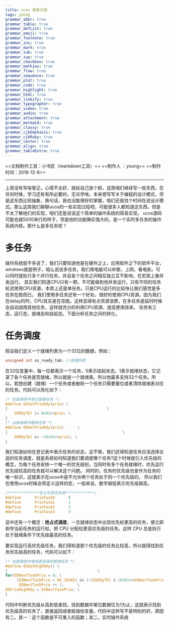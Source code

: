 ```yaml
---
title: ucos 简易介绍
tags: young
grammar_abbr: true
grammar_table: true
grammar_defList: true
grammar_emoji: true
grammar_footnote: true
grammar_ins: true
grammar_mark: true
grammar_sub: true
grammar_sup: true
grammar_checkbox: true
grammar_mathjax: true
grammar_flow: true
grammar_sequence: true
grammar_plot: true
grammar_code: true
grammar_highlight: true
grammar_html: true
grammar_linkify: true
grammar_typographer: true
grammar_video: true
grammar_audio: true
grammar_attachment: true
grammar_mermaid: true
grammar_classy: true
grammar_cjkEmphasis: true
grammar_cjkRuby: true
grammar_center: true
grammar_align: true
grammar_tableExtra: true
---
```

==文档制作工具：小书匠（markdown工具）==
==制作人     ：young==
==制作时间：2018-12-8==


----------

上周没有写啥笔记，心情不太好，就给自己放个假，这周咱们继续写一些东西，在任何时候，学习还有有所必要的，无论学啥。本来想写写关于编程的设计模式，但是这东西比较抽象，换句话，我也没能很好的掌握，咱们还是找个时间在说设计模式。那么这周我们聊聊ucos的一些实现过程吧，可能很多人都知道这东西，但是不太了解他们的实现，咱们还是说说这个简单的操作系统的简易实现。
ucos源码可能也就5000来行的样子，但是他的功能确实强大的，是一个实时多任务的操作系统内核。那什么是多任务呢？
# 多任务

操作系统就不多说了，我们只要知道他是在硬件之上，应用软件之下的软件平台，windows就是例子。咱么说说多任务，我们用电脑可以听歌，上网，看电影。可以同时提执行多个并行任务，并且各个任务之间相互独立互不影响，在宏观上像并发运行。
其实我们知道CPU只有一颗，不可能做到他并发运行，只有不同的任务轮流使用CPU资源，本质上还是单任务。只是CPU运行的比较快让我们感觉是多任务在跑而已。
我们使用多任务还有一个好处，很好的使用CPU资源。因为我们在delay的时，CPU其实是在空跑，这样显得有点资源浪费，在多任务是延时时候会自动调用其他任务，这样就充分的利用CPU资源，提高使用效率。
任务有三态，运行态，就绪态和挂起态。下面分析任务之间的转化。

# 任务调度

假设我们定义一个就绪列表为一个32位的数据，例如：

``` c
unsigned int os_ready_tab; //就绪列表
```

在32位变量中，每一位都表示一个任务，0表示挂起状态，1表示就绪状态，它记录了各个任务是否就绪，所以就是一个就绪表。所以他最多支持32个任务。所以，若想创建（就绪）一个任务或者删除一个任务只需要置位或者清除就绪表对应的任务。代码可以简化如下：

``` c
/* 在就绪表中登记就绪任务 */
#define OSSetPrioRdy(prio) \
{											 \
	OSRdyTbl |= 0x01<<prio; \
}
/* 从就绪表中删除任务 */
#define OSDelPrioRdy(prio) 		\
{ 													\
	OSRdyTbl &= ~(0x01<<prio); \
}
```

我们知道如何在登记表中表示任务的状态，这不够，我们还得知道任务应该选择合适的任务调度，就是系统如何知道我们要调度哪个任务?这个时候就引入优先级的概念，为每个任务安排一个唯一的优先级别，当同时有多个任务就绪时，优先运行优先级较高的任务就可以解决这个问题。
同时的，任务的优先级也是作为任务的唯一标识，这就表示在ucos中是不允许两个任务处于同一个优先级的。
所以我们在使用ucos时候会常定义这样的宏，一般来说，数字越低表示优先级越高。

``` c
/**************定义任务优先级*************/
#define		 PrioTask0 		0
#define		 PrioTask1 		1
#define	 	 PrioTask2 		2
#define    	 PrioTask3 		3
```

这中还有一个概念：**抢占式调度**，一旦就绪状态中出现优先权更高的任务，便立即剥夺当前任务的运行权，把 CPU 分配给更高优先级的任务。这样 CPU 总是执行处于就绪条件下优先级最高的任务。

要实现运行高优先级任务，我们得知道那个优先级的任务比较高，所以就得找到任务优先级高的任务，代码可以如下：

``` c
/* 在就绪表中查找更高级的就绪任务 */
#define OSGetHighRdy() \
{										 \
for(OSNextTaskPrio = 0; \
     (OSNextTaskPrio < OS_TASKS) && (!(OSRdyTbl & (0x01<<OSNextTaskPrio))); \
      OSNextTaskPrio ++ ); 		\
OSPrioHighRdy = OSNextTaskPrio; \
}
```
代码中判断优先级从高到低查找，找到数据中某位数据位为1为止，这就表示找到优先级高的任务了，直接返回或者赋值给变量。代码中这样写不是特别的好，原因有二。其一：这个函数是不可重入的函数；其二，实时操作系统






